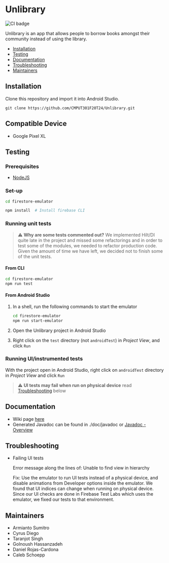 # Unlibrary
![CI badge](https://github.com/CMPUT301F20T24/Unlibrary/workflows/Android/badge.svg)

Unlibrary is an app that allows people to borrow books amongst their community instead of using the library.

* [Installation](#installation)
* [Testing](#testing)
* [Documentation](#documentation)
* [Troubleshooting](#troubleshooting)
* [Maintainers](#maintainers)

## Installation
Clone this repository and import it into Android Studio.

```
git clone https://github.com/CMPUT301F20T24/Unlibrary.git
```
## Compatible Device
- Google Pixel XL

## Testing

### Prerequisites
- [NodeJS](https://nodejs.org/en/)

### Set-up
```bash
cd firestore-emulator
```

```bash
npm install  # Install firebase CLI
```

### Running unit tests

> :warning: **Why are some tests commented out?** We implemented Hilt/DI quite late in the project and missed some refactorings and in order to test some of the modules, we needed to refactor production code. Given the amount of time we have left, we decided not to finish some of the unit tests.

#### From CLI
```bash
cd firestore-emulator
npm run test
```

#### From Android Studio
1. In a shell, run the following commands to start the emulator
   
    ```bash
    cd firestore-emulator
    npm run start-emulator
    ```

2. Open the Unlibrary project in Android Studio
3. Right click on the `test` directory (not `androidTest`) in *Project View*, and click `Run`

### Running UI/instrumented tests
With the project open in Android Studio, right click on `androidTest` directory in *Project View* and click `Run`

> :warning: **UI tests may fail when run on physical device** read [Troubleshooting](#troubleshooting) below

## Documentation
- Wiki page [here](https://github.com/CMPUT301F20T24/Unlibrary/wiki)
- Generated Javadoc can be found in ./doc/javadoc or [Javadoc - Overview](https://cmput301f20t24.github.io/Unlibrary/)

## Troubleshooting

- Failing UI tests
  
  Error message along the lines of: Unable to find view in hierarchy
  
  Fix: Use the emulator to run UI tests instead of a physical device, and disable animations from Developer options inside the emulator. We found that UI indices can change when running on physical device. Since our UI checks are done in Firebase Test Labs which uses the emulator, we fixed our tests to that environment.

## Maintainers
- Armianto Sumitro
- Cyrus Diego
- Taranjot Singh
- Golnoush Hassanzadeh
- Daniel Rojas-Cardona
- Caleb Schoepp
